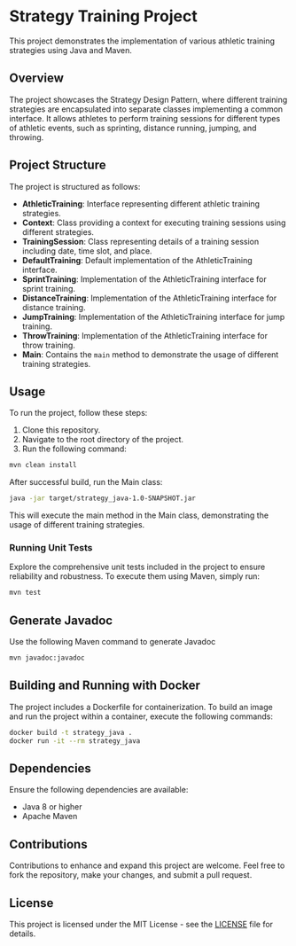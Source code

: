 # Strategy Training Project

This project demonstrates the implementation of various athletic training strategies using Java and Maven.

## Overview

The project showcases the Strategy Design Pattern, where different training strategies are encapsulated into separate
classes implementing a common interface. It allows athletes to perform training sessions for different types of athletic
events, such as sprinting, distance running, jumping, and throwing.

## Project Structure

The project is structured as follows:

- **AthleticTraining**: Interface representing different athletic training strategies.
- **Context**: Class providing a context for executing training sessions using different strategies.
- **TrainingSession**: Class representing details of a training session including date, time slot, and place.
- **DefaultTraining**: Default implementation of the AthleticTraining interface.
- **SprintTraining**: Implementation of the AthleticTraining interface for sprint training.
- **DistanceTraining**: Implementation of the AthleticTraining interface for distance training.
- **JumpTraining**: Implementation of the AthleticTraining interface for jump training.
- **ThrowTraining**: Implementation of the AthleticTraining interface for throw training.
- **Main**: Contains the `main` method to demonstrate the usage of different training strategies.

## Usage

To run the project, follow these steps:

1. Clone this repository.
2. Navigate to the root directory of the project.
3. Run the following command:

```bash
mvn clean install
```

After successful build, run the Main class:

```bash
java -jar target/strategy_java-1.0-SNAPSHOT.jar
```

This will execute the main method in the Main class, demonstrating the usage of different training strategies.

### Running Unit Tests

Explore the comprehensive unit tests included in the project to ensure reliability and robustness. To execute them using
Maven, simply run:

```bash
mvn test
```

## Generate Javadoc

Use the following Maven command to generate Javadoc

```bash
mvn javadoc:javadoc
```

## Building and Running with Docker

The project includes a Dockerfile for containerization. To build an image and run the project within a container,
execute the following commands:

```bash
docker build -t strategy_java .
docker run -it --rm strategy_java
```

## Dependencies

Ensure the following dependencies are available:

- Java 8 or higher
- Apache Maven

## Contributions

Contributions to enhance and expand this project are welcome. Feel free to fork the repository, make your changes, and
submit a pull request.

## License

This project is licensed under the MIT License - see the [LICENSE](LICENSE) file for details.
